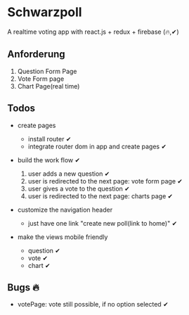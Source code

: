 # Schwarzpoll
A realtime voting app with react.js + redux + firebase
(🔥,✔︎)
## Anforderung
 1. Question Form Page
 2. Vote Form page
 3. Chart Page(real time)

## Todos
- create pages
    - install router ✔︎
    - integrate router dom in app and create pages ✔︎
- build the work flow ✔︎
    1. user adds a new question ✔︎
    2. user is redirected to the next page: vote form page ✔︎
    3. user gives a vote to the question ✔︎
    4. user is redirected to the next page:  charts page ✔︎
   
- customize the navigation header
    - just have one link "create new poll(link to home)" ✔︎
    
- make the views mobile friendly
    - question ✔︎
    - vote ✔︎
    - chart ✔︎

## Bugs 🔥
- votePage: vote still possible, if no option selected ✔︎

    
    
